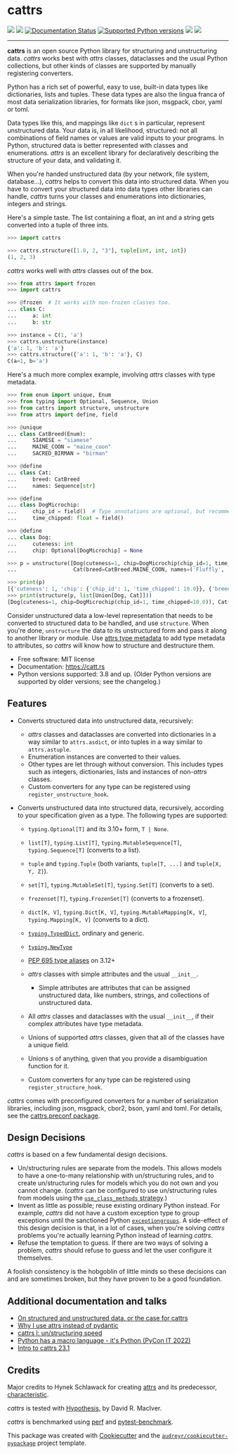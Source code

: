 # cattrs

<a href="https://pypi.python.org/pypi/cattrs"><img src="https://img.shields.io/pypi/v/cattrs.svg"/></a>
<a href="https://github.com/python-attrs/cattrs/actions?workflow=CI"><img src="https://github.com/python-attrs/cattrs/workflows/CI/badge.svg"/></a>
<a href="https://catt.rs/en/latest/?badge=latest"><img src="https://readthedocs.org/projects/cattrs/badge/?version=latest" alt="Documentation Status"/></a>
<a href="https://github.com/python-attrs/cattrs"><img src="https://img.shields.io/pypi/pyversions/cattrs.svg" alt="Supported Python versions"/></a>
<a href="https://github.com/python-attrs/cattrs/actions/workflows/main.yml"><img src="https://img.shields.io/endpoint?url=https://gist.githubusercontent.com/Tinche/22405310d6a663164d894a2beab4d44d/raw/covbadge.json"/></a>
<a href="https://github.com/psf/black"><img src="https://img.shields.io/badge/code%20style-black-000000.svg"/></a>

---

**cattrs** is an open source Python library for structuring and unstructuring
data. _cattrs_ works best with _attrs_ classes, dataclasses and the usual
Python collections, but other kinds of classes are supported by manually
registering converters.

Python has a rich set of powerful, easy to use, built-in data types like
dictionaries, lists and tuples. These data types are also the lingua franca
of most data serialization libraries, for formats like json, msgpack, cbor,
yaml or toml.

Data types like this, and mappings like `dict` s in particular, represent
unstructured data. Your data is, in all likelihood, structured: not all
combinations of field names or values are valid inputs to your programs. In
Python, structured data is better represented with classes and enumerations.
_attrs_ is an excellent library for declaratively describing the structure of
your data, and validating it.

When you're handed unstructured data (by your network, file system, database...),
_cattrs_ helps to convert this data into structured data. When you have to
convert your structured data into data types other libraries can handle,
_cattrs_ turns your classes and enumerations into dictionaries, integers and
strings.

Here's a simple taste. The list containing a float, an int and a string
gets converted into a tuple of three ints.

```python
>>> import cattrs

>>> cattrs.structure([1.0, 2, "3"], tuple[int, int, int])
(1, 2, 3)
```

_cattrs_ works well with _attrs_ classes out of the box.

```python
>>> from attrs import frozen
>>> import cattrs

>>> @frozen  # It works with non-frozen classes too.
... class C:
...     a: int
...     b: str

>>> instance = C(1, 'a')
>>> cattrs.unstructure(instance)
{'a': 1, 'b': 'a'}
>>> cattrs.structure({'a': 1, 'b': 'a'}, C)
C(a=1, b='a')
```

Here's a much more complex example, involving _attrs_ classes with type metadata.

```python
>>> from enum import unique, Enum
>>> from typing import Optional, Sequence, Union
>>> from cattrs import structure, unstructure
>>> from attrs import define, field

>>> @unique
... class CatBreed(Enum):
...     SIAMESE = "siamese"
...     MAINE_COON = "maine_coon"
...     SACRED_BIRMAN = "birman"

>>> @define
... class Cat:
...     breed: CatBreed
...     names: Sequence[str]

>>> @define
... class DogMicrochip:
...     chip_id = field()  # Type annotations are optional, but recommended
...     time_chipped: float = field()

>>> @define
... class Dog:
...     cuteness: int
...     chip: Optional[DogMicrochip] = None

>>> p = unstructure([Dog(cuteness=1, chip=DogMicrochip(chip_id=1, time_chipped=10.0)),
...                  Cat(breed=CatBreed.MAINE_COON, names=('Fluffly', 'Fluffer'))])

>>> print(p)
[{'cuteness': 1, 'chip': {'chip_id': 1, 'time_chipped': 10.0}}, {'breed': 'maine_coon', 'names': ('Fluffly', 'Fluffer')}]
>>> print(structure(p, list[Union[Dog, Cat]]))
[Dog(cuteness=1, chip=DogMicrochip(chip_id=1, time_chipped=10.0)), Cat(breed=<CatBreed.MAINE_COON: 'maine_coon'>, names=['Fluffly', 'Fluffer'])]
```

Consider unstructured data a low-level representation that needs to be converted to structured data to be handled, and use `structure`.
When you're done, `unstructure` the data to its unstructured form and pass it along to another library or module.
Use [attrs type metadata](http://attrs.readthedocs.io/en/stable/examples.html#types) to add type metadata to attributes, so _cattrs_ will know how to structure and destructure them.

- Free software: MIT license
- Documentation: https://catt.rs
- Python versions supported: 3.8 and up. (Older Python versions are supported by older versions; see the changelog.)

## Features

- Converts structured data into unstructured data, recursively:

  - _attrs_ classes and dataclasses are converted into dictionaries in a way similar to `attrs.asdict`, or into tuples in a way similar to `attrs.astuple`.
  - Enumeration instances are converted to their values.
  - Other types are let through without conversion. This includes types such as integers, dictionaries, lists and instances of non-_attrs_ classes.
  - Custom converters for any type can be registered using `register_unstructure_hook`.

- Converts unstructured data into structured data, recursively, according to your specification given as a type.
  The following types are supported:

  - `typing.Optional[T]` and its 3.10+ form, `T | None`.
  - `list[T]`, `typing.List[T]`, `typing.MutableSequence[T]`, `typing.Sequence[T]` (converts to a list).
  - `tuple` and `typing.Tuple` (both variants, `tuple[T, ...]` and `tuple[X, Y, Z]`).
  - `set[T]`, `typing.MutableSet[T]`, `typing.Set[T]` (converts to a set).
  - `frozenset[T]`, `typing.FrozenSet[T]` (converts to a frozenset).
  - `dict[K, V]`, `typing.Dict[K, V]`, `typing.MutableMapping[K, V]`, `typing.Mapping[K, V]` (converts to a dict).
  - [`typing.TypedDict`](https://docs.python.org/3/library/typing.html#typing.TypedDict), ordinary and generic.
  - [`typing.NewType`](https://docs.python.org/3/library/typing.html#newtype)
  - [PEP 695 type aliases](https://docs.python.org/3/library/typing.html#newtype) on 3.12+
  - _attrs_ classes with simple attributes and the usual `__init__`.

    - Simple attributes are attributes that can be assigned unstructured data,
      like numbers, strings, and collections of unstructured data.

  - All _attrs_ classes and dataclasses with the usual `__init__`, if their complex attributes have type metadata.
  - Unions of supported _attrs_ classes, given that all of the classes have a unique field.
  - Unions s of anything, given that you provide a disambiguation function for it.
  - Custom converters for any type can be registered using `register_structure_hook`.

_cattrs_ comes with preconfigured converters for a number of serialization libraries, including json, msgpack, cbor2, bson, yaml and toml.
For details, see the [cattrs.preconf package](https://catt.rs/en/stable/preconf.html).

## Design Decisions

_cattrs_ is based on a few fundamental design decisions.

- Un/structuring rules are separate from the models.
  This allows models to have a one-to-many relationship with un/structuring rules, and to create un/structuring rules for models which you do not own and you cannot change.
  (_cattrs_ can be configured to use un/structuring rules from models using the [`use_class_methods` strategy](https://catt.rs/en/latest/strategies.html#using-class-specific-structure-and-unstructure-methods).)
- Invent as little as possible; reuse existing ordinary Python instead.
  For example, _cattrs_ did not have a custom exception type to group exceptions until the sanctioned Python [`exceptiongroups`](https://docs.python.org/3/library/exceptions.html#ExceptionGroup).
  A side-effect of this design decision is that, in a lot of cases, when you're solving _cattrs_ problems you're actually learning Python instead of learning _cattrs_.
- Refuse the temptation to guess.
  If there are two ways of solving a problem, _cattrs_ should refuse to guess and let the user configure it themselves.

A foolish consistency is the hobgoblin of little minds so these decisions can and are sometimes broken, but they have proven to be a good foundation.

## Additional documentation and talks

- [On structured and unstructured data, or the case for cattrs](https://threeofwands.com/on-structured-and-unstructured-data-or-the-case-for-cattrs/)
- [Why I use attrs instead of pydantic](https://threeofwands.com/why-i-use-attrs-instead-of-pydantic/)
- [cattrs I: un/structuring speed](https://threeofwands.com/why-cattrs-is-so-fast/)
- [Python has a macro language - it's Python (PyCon IT 2022)](https://www.youtube.com/watch?v=UYRSixikUTo)
- [Intro to cattrs 23.1](https://threeofwands.com/intro-to-cattrs-23-1-0/)

## Credits

Major credits to Hynek Schlawack for creating [attrs](https://attrs.org) and its predecessor, [characteristic](https://github.com/hynek/characteristic).

_cattrs_ is tested with [Hypothesis](http://hypothesis.readthedocs.io/en/latest/), by David R. MacIver.

_cattrs_ is benchmarked using [perf](https://github.com/haypo/perf) and [pytest-benchmark](https://pytest-benchmark.readthedocs.io/en/latest/index.html).

This package was created with [Cookiecutter](https://github.com/audreyr/cookiecutter) and the [`audreyr/cookiecutter-pypackage`](https://github.com/audreyr/cookiecutter-pypackage) project template.
